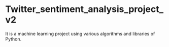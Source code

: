 # Twitter_sentiment_analysis_project_v2
It is a machine learning project using various algorithms and libraries of Python.
